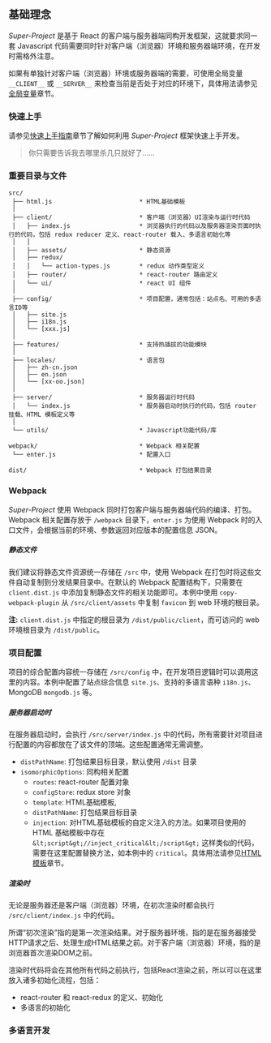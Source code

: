 ## 基础理念

*Super-Project* 是基于 React 的客户端与服务器端同构开发框架，这就要求同一套 Javascript 代码需要同时针对客户端（浏览器）环境和服务器端环境，在开发时需格外注意。

如果有单独针对客户端（浏览器）环境或服务器端的需要，可使用全局变量 `__CLIENT__` 或 `__SERVER__` 来检查当前是否处于对应的环境下，具体用法请参见[全局变量](/development/globals)章节。

### 快速上手

请参见[快速上手指南](/development/quickstart)章节了解如何利用 *Super-Project* 框架快速上手开发。

> 你只需要告诉我去哪里杀几只就好了……

### 重要目录与文件

```
src/
 ├── html.js                        * HTML基础模板
 │
 ├── client/                        * 客户端（浏览器）UI渲染与运行时代码
 │   ├── index.js                   * 浏览器执行的代码以及服务器渲染页面时执行的代码，包括 redux reducer 定义、react-router 载入、多语言初始化等
 │   │
 │   ├── assets/                    * 静态资源
 │   ├── redux/
 │   │   └── action-types.js        * redux 动作类型定义
 │   ├── router/                    * react-router 路由定义
 │   └── ui/                        * react UI 组件
 │
 ├── config/                        * 项目配置，通常包括：站点名、可用的多语言ID等
 │   ├── site.js
 │   ├── i18n.js
 │   └── [xxx.js]
 │
 ├── features/                      * 支持热插拔的功能模块
 │
 ├── locales/                       * 语言包
 │   ├── zh-cn.json
 │   ├── en.json
 │   └── [xx-oo.json]
 │
 ├── server/                        * 服务器运行时代码
 │   └── index.js                   * 服务器启动时执行的代码，包括 router 挂载、HTML 模板定义等
 │
 └── utils/                         * Javascript功能代码/库

webpack/                            * Webpack 相关配置
 └── enter.js                       * 配置入口

dist/                               * Webpack 打包结果目录
```

### Webpack

*Super-Project* 使用 Webpack 同时打包客户端与服务器端代码的编译、打包。Webpack 相关配置存放于 `/webpack` 目录下，`enter.js` 为使用 Webpack 时的入口文件，会根据当前的环境、参数返回对应版本的配置信息 JSON。

##### 静态文件

我们建议将静态文件资源统一存储在 `/src` 中，使用 Webpack 在打包时将这些文件自动复制到分发结果目录中。在默认的 Webpack 配置结构下，只需要在 `client.dist.js` 中添加复制静态文件的相关功能即可。本例中使用 `copy-webpack-plugin` 从 `/src/client/assets` 中复制 `favicon` 到 web 环境的根目录。

**注:** `client.dist.js` 中指定的根目录为 `/dist/public/client`，而可访问的 web 环境根目录为 `/dist/public`。

### 项目配置

项目的综合配置内容统一存储在 `/src/config` 中，在开发项目逻辑时可以调用这里的内容。本例中配置了站点综合信息 `site.js`、支持的多语言语种 `i18n.js`、MongoDB `mongodb.js` 等。

##### 服务器启动时

在服务器启动时，会执行 `/src/server/index.js` 中的代码，所有需要针对项目进行配置的内容都放在了该文件的顶端。这些配置通常无需调整。

* `distPathName`: 打包结果目标目录，默认使用 `/dist` 目录
* `isomorphicOptions`: 同构相关配置
  * `routes`: react-router 配置对象
  * `configStore`: redux store 对象
  * `template`: HTML基础模板,
  * `distPathName`: 打包结果目标目录
  * `injection`: 对HTML基础模板的自定义注入的方法。如果项目使用的 HTML 基础模板中存在 `&lt;script&gt;//inject_critical&lt;/script&gt;` 这样类似的代码，需要在这里配置替换方法，如本例中的 `critical`。具体用法请参见[HTML模板](/development/html)章节。

##### 渲染时

无论是服务器还是客户端（浏览器）环境，在初次渲染时都会执行 `/src/client/index.js` 中的代码。

所谓“初次渲染”指的是第一次渲染结果。对于服务器环境，指的是在服务器接受HTTP请求之后、处理生成HTML结果之前。对于客户端（浏览器）环境，指的是浏览器首次渲染DOM之前。

渲染时代码将会在其他所有代码之前执行，包括React渲染之前，所以可以在这里放入诸多初始化流程，包括：

* react-router 和 react-redux 的定义、初始化
* 多语言的初始化

### 多语言开发